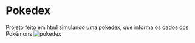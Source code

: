# Pokedex
Projeto feito em html simulando uma pokedex, que informa os dados dos Pokémons 
![pokedex](https://user-images.githubusercontent.com/75455191/107713390-e4460900-6ca9-11eb-96f1-6fa6bc48a07b.jpg)

